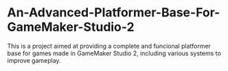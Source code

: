 # An-Advanced-Platformer-Base-For-GameMaker-Studio-2

This is a project aimed at providing a complete and funcional platformer base for games made in GameMaker Studio 2, including various systems to improve gameplay.
